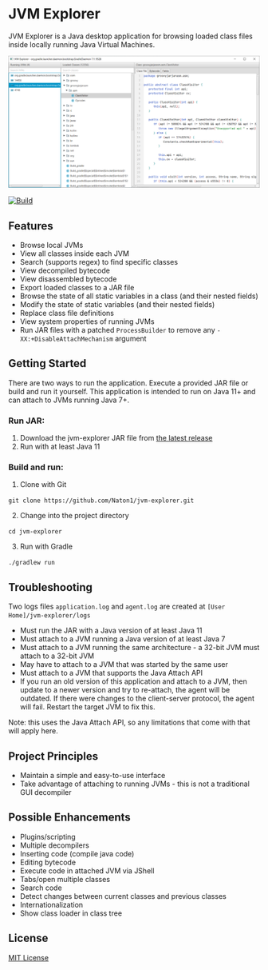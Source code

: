 # JVM Explorer

JVM Explorer is a Java desktop application for browsing loaded class files inside locally running Java Virtual Machines.

<img src="resources/readme-screenshot.png" alt="JVM Explorer Screenshot" />

[![Build](https://github.com/Naton1/jvm-explorer/actions/workflows/build.yml/badge.svg)](https://github.com/Naton1/jvm-explorer/actions/workflows/build.yml)

## Features

* Browse local JVMs
* View all classes inside each JVM
* Search (supports regex) to find specific classes
* View decompiled bytecode
* View disassembled bytecode
* Export loaded classes to a JAR file
* Browse the state of all static variables in a class (and their nested fields)
* Modify the state of static variables (and their nested fields)
* Replace class file definitions
* View system properties of running JVMs
* Run JAR files with a patched `ProcessBuilder` to remove any `-XX:+DisableAttachMechanism` argument

## Getting Started

There are two ways to run the application. Execute a provided JAR file or build and run it yourself. This application is
intended to run on Java 11+ and can attach to JVMs running Java 7+.

### Run JAR:

1) Download the jvm-explorer JAR file from [the latest release](https://github.com/naton1/jvm-explorer/releases/latest)
2) Run with at least Java 11

### Build and run:

1) Clone with Git

`git clone https://github.com/Naton1/jvm-explorer.git`

2) Change into the project directory

`cd jvm-explorer`

3) Run with Gradle

`./gradlew run`

## Troubleshooting

Two logs files `application.log` and `agent.log` are created at `[User Home]/jvm-explorer/logs`

* Must run the JAR with a Java version of at least Java 11
* Must attach to a JVM running a Java version of at least Java 7
* Must attach to a JVM running the same architecture - a 32-bit JVM must attach to a 32-bit JVM
* May have to attach to a JVM that was started by the same user
* Must attach to a JVM that supports the Java Attach API
* If you run an old version of this application and attach to a JVM, then update to a newer version and try to 
  re-attach, the agent will be outdated. If there were changes to the client-server protocol, the agent will fail. 
  Restart the target JVM to fix this.

Note: this uses the Java Attach API, so any limitations that come with that will apply here.

## Project Principles

* Maintain a simple and easy-to-use interface
* Take advantage of attaching to running JVMs - this is not a traditional GUI decompiler

## Possible Enhancements

* Plugins/scripting
* Multiple decompilers
* Inserting code (compile java code)
* Editing bytecode
* Execute code in attached JVM via JShell
* Tabs/open multiple classes
* Search code
* Detect changes between current classes and previous classes
* Internationalization
* Show class loader in class tree

## License

[MIT License](LICENSE.md)
